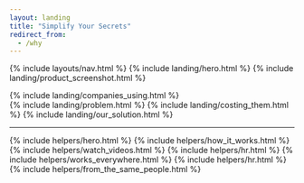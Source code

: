 ```yaml
---
layout: landing
title: "Simplify Your Secrets"
redirect_from:
  - /why
---
```


{% include layouts/nav.html %}
{% include landing/hero.html %}
{% include landing/product_screenshot.html %}

<div class="bg-black bg-vault-image pb-5" style="margin-top: -150px; padding-top: 150px !important;">
{% include landing/companies_using.html %}
</div>
{% include landing/problem.html %}
{% include landing/costing_them.html %}
{% include landing/our_solution.html %}

---

{% include helpers/hero.html %}
{% include helpers/how_it_works.html %}
{% include helpers/watch_videos.html %}
{% include helpers/hr.html %}
{% include helpers/works_everywhere.html %}
{% include helpers/hr.html %}
{% include helpers/from_the_same_people.html %}
